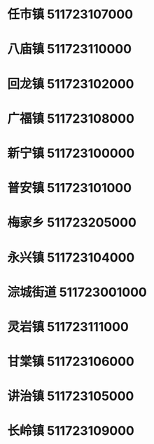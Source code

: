 # 任市镇 511723107000
# 八庙镇 511723110000
# 回龙镇 511723102000
# 广福镇 511723108000
# 新宁镇 511723100000
# 普安镇 511723101000
# 梅家乡 511723205000
# 永兴镇 511723104000
# 淙城街道 511723001000
# 灵岩镇 511723111000
# 甘棠镇 511723106000
# 讲治镇 511723105000
# 长岭镇 511723109000

